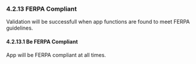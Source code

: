### 4.2.13 FERPA Compliant

Validation will be successfull when app functions are found to meet FERPA guidelines.

#### 4.2.13.1 Be FERPA Compliant

App will be FERPA compliant at all times.


